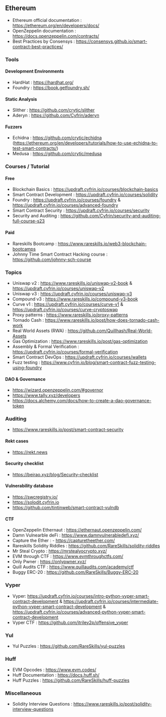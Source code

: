 ## Ethereum
- Ethereum official documentation : https://ethereum.org/en/developers/docs/
- OpenZeppelin documentation : https://docs.openzeppelin.com/contracts/
- Best Practices by Consensys : https://consensys.github.io/smart-contract-best-practices/

### Tools
#### Development Environments
- HardHat : https://hardhat.org/
- Foundry : https://book.getfoundry.sh/
#### Static Analysis
- Slither : https://github.com/crytic/slither
- Aderyn : https://github.com/Cyfrin/aderyn
#### Fuzzers
- Echidna : https://github.com/crytic/echidna (https://ethereum.org/en/developers/tutorials/how-to-use-echidna-to-test-smart-contracts/)
- Medusa : https://github.com/crytic/medusa

### Courses / Tutorial
#### Free
- Blockchain Basics : https://updraft.cyfrin.io/courses/blockchain-basics
- Smart Contract Development : https://updraft.cyfrin.io/courses/solidity
- Foundry : https://updraft.cyfrin.io/courses/foundry & https://updraft.cyfrin.io/courses/advanced-foundry
- Smart Contract Security : https://updraft.cyfrin.io/courses/security
- Security and Auditing : https://github.com/Cyfrin/security-and-auditing-full-course-s23

#### Paid
- Rareskills Bootcamp : https://www.rareskills.io/web3-blockchain-bootcamps
- Johnny Time Smart Contract Hacking course : https://github.com/johnny-sch-course

### Topics
- Uniswap v2 : https://www.rareskills.io/uniswap-v2-book & https://updraft.cyfrin.io/courses/uniswap-v2
- Uniswap v3 : https://updraft.cyfrin.io/courses/uniswap-v3
- Compound v3 : https://www.rareskills.io/compound-v3-book
- Curve v1 : https://updraft.cyfrin.io/courses/curve-v1 & https://updraft.cyfrin.io/courses/curve-cryptoswap
- Proxy patterns : https://www.rareskills.io/proxy-patterns
- Tornado Cash : https://www.rareskills.io/post/how-does-tornado-cash-work
- Real World Assets (RWA) : https://github.com/Quillhash/Real-World-Assets
- Gas Optimization : https://www.rareskills.io/post/gas-optimization
- Assembly & Formal Verification : https://updraft.cyfrin.io/courses/formal-verification
- Smart Contract DevOps : https://updraft.cyfrin.io/courses/wallets
- Fuzz testing : https://www.cyfrin.io/blog/smart-contract-fuzz-testing-using-foundry
#### DAO & Governance
- https://wizard.openzeppelin.com/#governor
- https://www.tally.xyz/developers
- https://docs.alchemy.com/docs/how-to-create-a-dao-governance-token

### Auditing
- https://www.rareskills.io/post/smart-contract-security
#### Rekt cases
- https://rekt.news
#### Security checklist
- https://beirao.xyz/blog/Security-checklist
#### Vulnerability database
- https://swcregistry.io/
- https://solodit.cyfrin.io
- https://github.com/tintinweb/smart-contract-vulndb
#### CTF
- OpenZeppelin Ethernaut : https://ethernaut.openzeppelin.com/
- Damn Vulnearble deFi : https://www.damnvulnerabledefi.xyz/
- Capture the Ether : - https://capturetheether.com/
- Rareskills Solidity Riddles : https://github.com/RareSkills/solidity-riddles
- Mr Steal Crypto : https://mrstealyocrypto.xyz/
- EVM through CTF : https://www.evmthroughctfs.com/
- Only Pwner : https://onlypwner.xyz/
- Quill Audits CTF : https://www.quillaudits.com/academy/ctf
- Buggy ERC-20 : https://github.com/RareSkills/Buggy-ERC-20

### Vyper
- Vyper: https://updraft.cyfrin.io/courses/intro-python-vyper-smart-contract-development & https://updraft.cyfrin.io/courses/intermediate-python-vyper-smart-contract-development & https://updraft.cyfrin.io/courses/advanced-python-vyper-smart-contract-development
- Vyper CTF : https://github.com/jtriley2p/offensive_vyper

### Yul
- Yul Puzzles : https://github.com/RareSkills/yul-puzzles

### Huff
- EVM Opcodes : https://www.evm.codes/
- Huff Documentation : https://docs.huff.sh/
- Huff Puzzles : https://github.com/RareSkills/huff-puzzles

### Miscellaneous
- Solidity Interview Questions : https://www.rareskills.io/post/solidity-interview-questions
